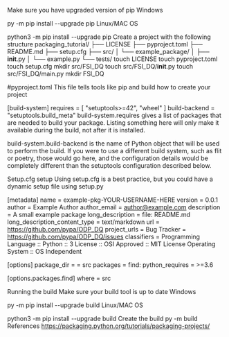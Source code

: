 Make sure you have upgraded version of pip
Windows

py -m pip install --upgrade pip
Linux/MAC OS

python3 -m pip install --upgrade pip
Create a project with the following structure
packaging_tutorial/
├── LICENSE
├── pyproject.toml
├── README.md
├── setup.cfg
├── src/
│   └── example_package/
│       ├── __init__.py
│       └── example.py
└── tests/
touch LICENSE
touch pyproject.toml
touch setup.cfg
mkdir src/FSI_DQ
touch src/FSI_DQ/__init__.py
touch src/FSI_DQ/main.py
mkdir FSI_DQ

#pyproject.toml
This file tells tools like pip and build how to create your project

[build-system]
requires = [
    "setuptools>=42",
    "wheel"
]
build-backend = "setuptools.build_meta"
build-system.requires gives a list of packages that are needed to build your package. Listing something here will only make it available during the build, not after it is installed.

build-system.build-backend is the name of Python object that will be used to perform the build. If you were to use a different build system, such as flit or poetry, those would go here, and the configuration details would be completely different than the setuptools configuration described below.

Setup.cfg setup
Using setup.cfg is a best practice, but you could have a dynamic setup file using setup.py

[metadata]
name = example-pkg-YOUR-USERNAME-HERE
version = 0.0.1
author = Example Author
author_email = author@example.com
description = A small example package
long_description = file: README.md
long_description_content_type = text/markdown
url = https://github.com/pypa/ODP_DQ
project_urls =
    Bug Tracker = https://github.com/pypa/ODP_DQ/issues
classifiers =
    Programming Language :: Python :: 3
    License :: OSI Approved :: MIT License
    Operating System :: OS Independent

[options]
package_dir =
    = src
packages = find:
python_requires = >=3.6

[options.packages.find]
where = src

Running the build
Make sure your build tool is up to date
Windows

py -m pip install --upgrade build
Linux/MAC OS

python3 -m pip install --upgrade build
Create the build
py -m build
References
https://packaging.python.org/tutorials/packaging-projects/
